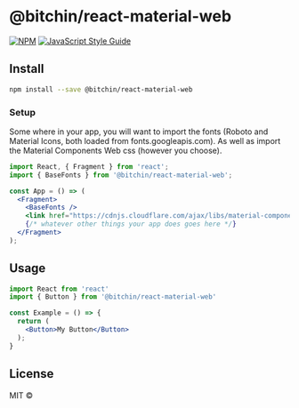 # @bitchin/react-material-web

>

[![NPM](https://img.shields.io/npm/v/@bitchin/react-material-web.svg)](https://www.npmjs.com/package/@bitchin/react-material-web) [![JavaScript Style Guide](https://img.shields.io/badge/code_style-standard-brightgreen.svg)](https://standardjs.com)

## Install

```bash
npm install --save @bitchin/react-material-web
```

### Setup

Some where in your app, you will want to import the fonts (Roboto and Material Icons, both loaded from fonts.googleapis.com). As well as import the Material Components Web css (however you choose).

```jsx
import React, { Fragment } from 'react';
import { BaseFonts } from '@bitchin/react-material-web';

const App = () => (
  <Fragment>
    <BaseFonts />
    <link href="https://cdnjs.cloudflare.com/ajax/libs/material-components-web/3.1.0/material-components-web.min.css" rel="stylesheet" />
    {/* whatever other things your app does goes here */}
  </Fragment>
);
```

## Usage

```jsx
import React from 'react'
import { Button } from '@bitchin/react-material-web'

const Example = () => {
  return (
    <Button>My Button</Button>
  );
}
```

## License

MIT © [](https://github.com/)
